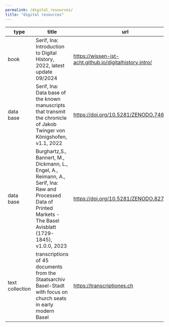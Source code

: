 ```yaml
---
permalink: /digital_resources/
title: "digital resources"
---
```


| type | title | url |
|----------|----------|----------|
| book    | Serif, Ina: Introduction to Digital History, 2022, latest update 09/2024  |  <https://wissen-ist-acht.github.io/digitalhistory.intro/>   |
| data base    | Serif, Ina: Data base of the known manuscripts that transmit the chronicle of Jakob Twinger von Königshofen, v1.1, 2022   |<https://doi.org/10.5281/ZENODO.7469112>  |
| data base    | Burghartz,S., Bannert, M., Dickmann, L., Engel, A., Reimann, A., Serif, Ina: Raw and Processed Data of Printed Markets - The Basel Avisblatt (1729-1845), v1.0.0, 2023   | <https://doi.org/10.5281/ZENODO.8278751>  |
| text collection | transcriptions of 45 documents from the Staatsarchiv Basel-Stadt with focus on church seats in early modern Basel | <https://transcriptiones.ch> |

